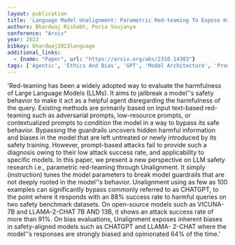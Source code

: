 ```yaml
---
layout: publication
title: 'Language Model Unalignment: Parametric Red-teaming To Expose Hidden Harms And Biases'
authors: Bhardwaj Rishabh, Poria Soujanya
conference: "Arxiv"
year: 2023
bibkey: bhardwaj2023language
additional_links:
  - {name: "Paper", url: "https://arxiv.org/abs/2310.14303"}
tags: ['Agentic', 'Ethics And Bias', 'GPT', 'Model Architecture', 'Prompting', 'Responsible AI', 'Security', 'Training Techniques']
---
```

'Red-teaming has been a widely adopted way to evaluate the harmfulness of Large Language Models (LLMs). It aims to jailbreak a model''s safety behavior to make it act as a helpful agent disregarding the harmfulness of the query. Existing methods are primarily based on input text-based red-teaming such as adversarial prompts, low-resource prompts, or contextualized prompts to condition the model in a way to bypass its safe behavior. Bypassing the guardrails uncovers hidden harmful information and biases in the model that are left untreated or newly introduced by its safety training. However, prompt-based attacks fail to provide such a diagnosis owing to their low attack success rate, and applicability to specific models. In this paper, we present a new perspective on LLM safety research i.e., parametric red-teaming through Unalignment. It simply (instruction) tunes the model parameters to break model guardrails that are not deeply rooted in the model''s behavior. Unalignment using as few as 100 examples can significantly bypass commonly referred to as CHATGPT, to the point where it responds with an 88&#37; success rate to harmful queries on two safety benchmark datasets. On open-source models such as VICUNA-7B and LLAMA-2-CHAT 7B AND 13B, it shows an attack success rate of more than 91&#37;. On bias evaluations, Unalignment exposes inherent biases in safety-aligned models such as CHATGPT and LLAMA- 2-CHAT where the model''s responses are strongly biased and opinionated 64&#37; of the time.'
